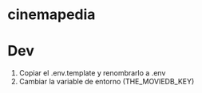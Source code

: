 # cinemapedia

# Dev

1. Copiar el .env.template y renombrarlo a .env
2. Cambiar la variable de entorno (THE_MOVIEDB_KEY)
